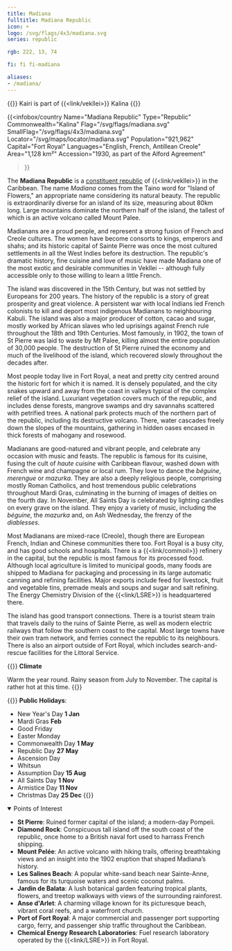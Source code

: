 ```yaml
---
title: Madiana
fulltitle: Madiana Republic
icon: ☀️
logo: /svg/flags/4x3/madiana.svg
series: republic

rgb: 222, 13, 74

fi: fi fi-madiana

aliases:
- /madiana/
---
```

{{<note series>}}
 Kairi is part of {{<link/vekllei>}} Kalina
{{</note>}}

{{<infobox/country
	 Name="Madiana Republic"
	 Type="Republic"
	 Commonwealth="Kalina"
	 Flag="/svg/flags/madiana.svg"
	 SmallFlag="/svg/flags/4x3/madiana.svg"
	 Locator="/svg/maps/locator/madiana.svg"
	 Population="921,962"
	 Capital="Fort Royal"
	 Languages="English, French, Antillean Creole"
	 Area="1,128 km²"
	 Accession="1930, as part of the Alford Agreement"
 >}}

The <span class="fi fi-madiana"></span> **Madiana Republic** is a [constituent republic](/republics/) of {{<link/vekllei>}} in the Caribbean. The name *Madiana* comes from the Taino word for "Island of Flowers," an appropriate name considering its natural beauty. The republic is extraordinarily diverse for an island of its size, measuring about 80km long. Large mountains dominate the northern half of the island, the tallest of which is an active volcano called Mount Palee.

Madianans are a proud people, and represent a strong fusion of French and Creole cultures. The women have become consorts to kings, emperors and shahs; and its historic capital of Sainte Pierre was once the most cultured settlements in all the West Indies before its destruction. The republic's dramatic history, fine cuisine and love of music have made Madiana one of the most exotic and desirable communities in Vekllei -- although fully accessible only to those willing to learn a little French.

The island was discovered in the 15th Century, but was not settled by Europeans for 200 years. The history of the republic is a story of great prosperity and great violence. A persistent war with local Indians led French colonists to kill and deport most indigenous Madianans to neighbouring Kabuli. The island was also a major producer of cotton, cacao and sugar, mostly worked by African slaves who led uprisings against French rule throughout the 18th and 19th Centuries. Most famously, in 1902, the town of St Pierre was laid to waste by Mt Palee, killing almost the entire population of 30,000 people. The destruction of St Pierre ruined the economy and much of the livelihood of the island, which recovered slowly throughout the decades after.

Most people today live in Fort Royal, a neat and pretty city centred around the historic fort for which it is named. It is densely populated, and the city snakes upward and away from the coast in valleys typical of the complex relief of the island. Luxuriant vegetation covers much of the republic, and includes dense forests, mangrove swamps and dry savannahs scattered with petrified trees. A national park protects much of the northern part of the republic, including its destructive volcano. There, water cascades freely down the slopes of the mountains, gathering in hidden oases encased in thick forests of mahogany and rosewood.

Madianans are good-natured and vibrant people, and celebrate any occasion with music and feasts. The republic is famous for its cuisine, fusing the cult of *haute cuisine* with Caribbean flavour, washed down with French wine and champagne or local rum. They love to dance the *béguine*, *merengue* or *mazurka*. They are also a deeply religious people, comprising mostly Roman Catholics, and host tremendous public celebrations throughout Mardi Gras, culminating in the burning of images of deities on the fourth day. In November, All Saints Day is celebrated by lighting candles on every grave on the island. They enjoy a variety of music, including the *béguine*, the *mazurka* and, on Ash
Wednesday, the frenzy of the *diablesses*.

Most Madianans are mixed-race (Creole), though there are European French, Indian and Chinese communities there too. Fort Royal is a busy city, and has good schools and hospitals. There is a {{<link/commoil>}} refinery in the capital, but the republic is most famous for its processed food. Although local agriculture is limited to municipal goods, many foods are shipped to Madiana for packaging and processing in its large automatic canning and refining facilities. Major exports include feed for livestock, fruit and vegetable tins, premade meals and soups and sugar and salt refining. The Energy Chemistry Division of the {{<link/LSRE>}} is headquartered there.

The island has good transport connections. There is a tourist steam train that travels daily to the ruins of Sainte Pierre, as well as modern electric railways that follow the southern coast to the capital. Most large towns have their own tram network, and ferries connect the republic to its neighbours. There is also an airport outside of Fort Royal, which includes search-and-rescue facilities for the Littoral Service.

{{<note table>}}
**Climate**

Warm the year round. Rainy season from July to November. The capital is rather hot at this time.
{{</note>}}

{{<note table>}}
**Public Holidays**:

* New Year's Day **1 Jan**
* Mardi Gras **Feb**
* Good Friday
* Easter Monday
* Commonwealth Day **1 May**
* Republic Day **27 May**
* Ascension Day
* Whitsun
* Assumption Day **15 Aug**
* All Saints Day **1 Nov**
* Armistice Day **11 Nov**
* Christmas Day **25 Dec**
{{</note>}}

<details open>
<summary>Points of Interest</summary>

- **St Pierre**: Ruined former capital of the island; a modern-day Pompeii.
- **Diamond Rock**: Conspicuous tall island off the south coast of the republic, once home to a British naval fort used to harrass French shipping.
- **Mount Pelée**: An active volcano with hiking trails, offering breathtaking views and an insight into the 1902 eruption that shaped Madiana’s history.
- **Les Salines Beach**: A popular white-sand beach near Sainte-Anne, famous for its turquoise waters and scenic coconut palms.
- **Jardin de Balata**: A lush botanical garden featuring tropical plants, flowers, and treetop walkways with views of the surrounding rainforest.
- **Anse d'Arlet**: A charming village known for its picturesque beach, vibrant coral reefs, and a waterfront church.
- **Port of Fort Royal**: A major commercial and passenger port supporting cargo, ferry, and passenger ship traffic throughout the Caribbean.
- **Chemical Energy Research Laboratories**: Fuel research laboratory operated by the {{<link/LSRE>}} in Fort Royal.
</details>



